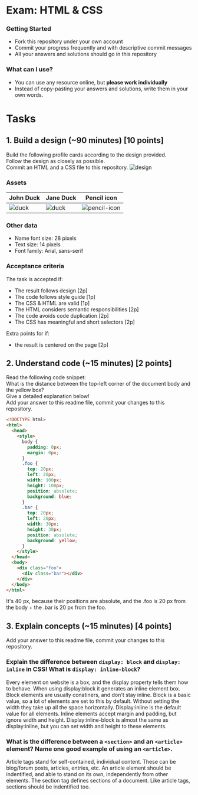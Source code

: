 # Exam: HTML & CSS

### Getting Started
 - Fork this repository under your own account
 - Commit your progress frequently and with descriptive commit messages
 - All your answers and solutions should go in this repository

### What can I use?
 - You can use any resource online, but **please work individually**
 - Instead of copy-pasting your answers and solutions, write them in your own words.


# Tasks

## 1. Build a design (~90 minutes) [10 points]
Build the following profile cards according to the design provided.   
Follow the design as closely as possible.   
Commit an HTML and a CSS file to this repository.
![design](exercise-1.png)

### Assets
John Duck | Jane Duck | Pencil icon
--------- | --------- | -----------
![duck](duck.jpg) | ![duck](duck2.jpg) | ![pencil-icon](edit-icon.png)   

### Other data
  - Name font size: 28 pixels
  - Text size: 14 pixels
  - Font family: Arial, sans-serif

### Acceptance criteria
The task is accepted if:
  - The result follows design [2p]
  - The code follows style guide [1p]
  - The CSS & HTML are valid [1p]
  - The HTML considers semantic responsibilities [2p]
  - The code avoids code duplication [2p]
  - The CSS has meaningful and short selectors [2p]

Extra points for if:
  - the result is centered on the page [2p]


## 2. Understand code (~15 minutes) [2 points]
Read the following code snippet:   
What is the distance between the top-left corner of the document body and the yellow box?   
Give a detailed explanation below!   
Add your answer to this readme file, commit your changes to this repository.
```HTML
<!DOCTYPE html>
<html>
  <head>
    <style>
      body {
        padding: 0px;
        margin: 0px;
      }
      .foo {
        top: 20px;
        left: 20px;
        width: 100px;
        height: 100px;
        position: absolute;
        background: blue;
      }
      .bar {
        top: 20px;
        left: 20px;
        width: 30px;
        height: 30px;
        position: absolute;
        background: yellow;
      }
    </style>
  </head>
  <body>
    <div class="foo">
      <div class="bar"></div>
    </div>
  </body>
</html>
```

It's 40 px, because their positions are absolute, and the .foo is 20 px from the body + the .bar is 20 px from the foo.

## 3. Explain concepts (~15 minutes) [4 points]

Add your answer to this readme file, commit your changes to this repository.

### Explain the difference between `display: block` and `display: inline` in CSS! What is `display: inline-block`?

Every element on  website is a box, and the display property tells them how to behave. When using display:block it generates an inline element box. Block elements are usually conatiners, and don't stay inline. Block is a basic value, so a lot of elements are set to this by default. Without setting the width they take up all the space horizontally.
Display:inline is the default value for all elements. Inline elements accept margin and padding, but ignore width and height.
Display:inline-block is almost the same as display:inline, but you can set width and height to these elements.

### What is the difference between a `<section>` and an `<article>` element? Name one good example of using an `<article>`.

Article tags stand for self-contained, individual content. These can be blog/forum posts, articles, entries, etc. An article element should be indentified, and able to stand on its own, independently from other elements.
The section tag defines sections of a document. Like article tags, sections should be indentified  too.

